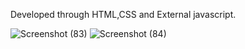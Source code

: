 Developed through HTML,CSS and External javascript.

![Screenshot (83)](https://github.com/jayram0402/to-do_list_2/assets/147648366/27f4bc7b-84e6-45c4-9317-cb61ce43746f)
![Screenshot (84)](https://github.com/jayram0402/to-do_list_2/assets/147648366/73af6bc6-d4e7-4859-8810-a294806e8e7e)
